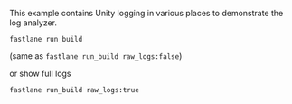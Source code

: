 This example contains Unity logging in various places to demonstrate the log analyzer.

```fastlane run_build```

(same as `fastlane run_build raw_logs:false`)

or show full logs

```fastlane run_build raw_logs:true```

